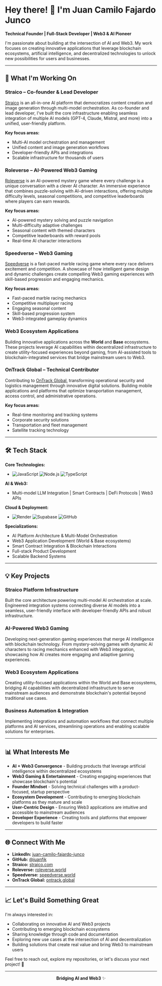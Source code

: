 # Hey there! 👋 I'm Juan Camilo Fajardo Junco

**Technical Founder | Full-Stack Developer | Web3 & AI Pioneer**

I'm passionate about building at the intersection of AI and Web3. My work focuses on creating innovative applications that leverage blockchain ecosystems, artificial intelligence, and decentralized technologies to unlock new possibilities for users and businesses.

---

## 🚀 What I'm Working On

### **Straico – Co-founder & Lead Developer**
[Straico](https://straico.com) is an all-in-one AI platform that democratizes content creation and image generation through multi-model orchestration. As co-founder and lead developer, I've built the core infrastructure enabling seamless integration of multiple AI models (GPT-4, Claude, Mistral, and more) into a unified, user-friendly platform.

**Key focus areas:**
- Multi-AI model orchestration and management
- Unified content and image generation workflows
- Developer-friendly APIs and integrations
- Scalable infrastructure for thousands of users

### **Roleverse – AI-Powered Web3 Gaming**
[Roleverse](https://roleverse.world) is an AI-powered mystery game where every challenge is a unique conversation with a clever AI character. An immersive experience that combines puzzle-solving with AI-driven interactions, offering multiple difficulty levels, seasonal competitions, and competitive leaderboards where players can earn rewards.

**Key focus areas:**
- AI-powered mystery solving and puzzle navigation
- Multi-difficulty adaptive challenges
- Seasonal content with themed characters
- Competitive leaderboards with reward pools
- Real-time AI character interactions

### **Speedverse – Web3 Gaming**
[Speedverse](https://speedverse.world) is a fast-paced marble racing game where every race delivers excitement and competition. A showcase of how intelligent game design and dynamic challenges create compelling Web3 gaming experiences with skill-based progression and engaging mechanics.

**Key focus areas:**
- Fast-paced marble racing mechanics
- Competitive multiplayer racing
- Engaging seasonal content
- Skill-based progression system
- Web3-integrated gameplay dynamics

### **Web3 Ecosystem Applications**
Building innovative applications across the **World** and **Base** ecosystems. These projects leverage AI capabilities within decentralized infrastructure to create utility-focused experiences beyond gaming, from AI-assisted tools to blockchain-integrated services that bridge mainstream users to Web3.

### **OnTrack Global – Technical Contributor**
Contributing to [OnTrack Global](https://ontrack.global), transforming operational security and logistics management through innovative digital solutions. Building mobile applications and platforms that optimize transportation management, access control, and administrative operations.

**Key focus areas:**
- Real-time monitoring and tracking systems
- Corporate security solutions
- Transportation and fleet management
- Satellite tracking technology

---

## 🛠️ Tech Stack

**Core Technologies:**
- ![JavaScript](https://img.shields.io/badge/-JavaScript-F7DF1E?style=flat&logo=javascript&logoColor=black) ![Node.js](https://img.shields.io/badge/-Node.js-339933?style=flat&logo=node.js&logoColor=white) ![TypeScript](https://img.shields.io/badge/-TypeScript-3178C6?style=flat&logo=typescript&logoColor=white)

**AI & Web3:**
- Multi-model LLM Integration | Smart Contracts | DeFi Protocols | Web3 APIs

**Cloud & Deployment:**
- ![Render](https://img.shields.io/badge/-Render-46E3B7?style=flat&logoColor=white) ![Supabase](https://img.shields.io/badge/-Supabase-3ECF8E?style=flat&logo=supabase&logoColor=white) ![GitHub](https://img.shields.io/badge/-GitHub-181717?style=flat&logo=github&logoColor=white)

**Specializations:**
- AI Platform Architecture & Multi-Model Orchestration
- Web3 Application Development (World & Base ecosystems)
- Smart Contract Integration & Blockchain Interactions
- Full-stack Product Development
- Scalable Backend Systems

---

## 💡 Key Projects

### Straico Platform Infrastructure
Built the core architecture powering multi-model AI orchestration at scale. Engineered integration systems connecting diverse AI models into a seamless, user-friendly interface with developer-friendly APIs and robust infrastructure.

### AI-Powered Web3 Gaming
Developing next-generation gaming experiences that merge AI intelligence with blockchain technology. From mystery-solving games with dynamic AI characters to racing mechanics enhanced with Web3 integration, showcasing how AI creates more engaging and adaptive gaming experiences.

### Web3 Ecosystem Applications
Creating utility-focused applications within the World and Base ecosystems, bridging AI capabilities with decentralized infrastructure to serve mainstream audiences and demonstrate blockchain's potential beyond traditional use cases.

### Business Automation & Integration
Implementing integrations and automation workflows that connect multiple platforms and AI services, streamlining operations and enabling scalable solutions for enterprises.

---

## 📊 What Interests Me

- **AI + Web3 Convergence** - Building products that leverage artificial intelligence within decentralized ecosystems
- **Web3 Gaming & Entertainment** - Creating engaging experiences that showcase blockchain's potential
- **Founder Mindset** - Solving technical challenges with a product-focused, startup perspective
- **Ecosystem Development** - Contributing to emerging blockchain platforms as they mature and scale
- **User-Centric Design** - Ensuring Web3 applications are intuitive and accessible to mainstream audiences
- **Developer Experience** - Creating tools and platforms that empower developers to build faster

---

## 🌐 Connect With Me

- **LinkedIn:** [juan-camilo-fajardo-junco](https://www.linkedin.com/in/juan-camilo-fajardo-junco/)
- **GitHub:** [@juanfjk](https://github.com/juanfjk)
- **Straico:** [straico.com](https://straico.com)
- **Roleverse:** [roleverse.world](https://roleverse.world)
- **Speedverse:** [speedverse.world](https://speedverse.world)
- **OnTrack Global:** [ontrack.global](https://ontrack.global)

---

## 📈 Let's Build Something Great

I'm always interested in:
- Collaborating on innovative AI and Web3 projects
- Contributing to emerging blockchain ecosystems
- Sharing knowledge through code and documentation
- Exploring new use cases at the intersection of AI and decentralization
- Building solutions that create real value and bring Web3 to mainstream users

Feel free to reach out, explore my repositories, or let's discuss your next project! 🚀

---

<div align="center">

**Bridging AI and Web3** ✨

</div>
